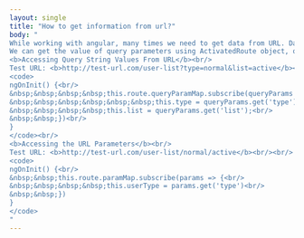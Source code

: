 ```yaml
---
layout: single
title: "How to get information from url?"
body: "
While working with angular, many times we need to get data from URL. Data in url can be passed in two ways, first as a parameter and second as a query string.<br/>
We can get the value of query parameters using ActivatedRoute object, queryParamMap.<br/><br/>
<b>Accessing Query String Values From URL</b><br/>
Test URL: <b>http://test-url.com/user-list?type=normal&list=active</b><br/><br/>
<code>
ngOnInit() {<br/>
&nbsp;&nbsp;&nbsp;&nbsp;this.route.queryParamMap.subscribe(queryParams => {<br/>
&nbsp;&nbsp;&nbsp;&nbsp;&nbsp;&nbsp;this.type = queryParams.get('type');<br/>
&nbsp;&nbsp;&nbsp;&nbsp;this.list = queryParams.get('list');<br/>
&nbsp;&nbsp;})<br/>
}
</code><br/>
<b>Accessing the URL Parameters</b><br/>
Test URL: <b>http://test-url.com/user-list/normal/active</b><br/><br/>
<code>
ngOnInit() {<br/>
&nbsp;&nbsp;this.route.paramMap.subscribe(params => {<br/>
&nbsp;&nbsp;&nbsp;&nbsp;this.userType = params.get('type')<br/>
&nbsp;&nbsp;})
}
</code>
"
---
```

